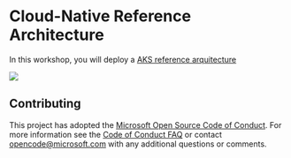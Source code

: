 # Cloud-Native Reference Architecture 

In this workshop, you will deploy a [AKS reference arquitecture](https://docs.microsoft.com/en-us/azure/architecture/reference-architectures/containers/aks-microservices/aks-microservices)

![](https://docs.microsoft.com/en-us/azure/architecture/reference-architectures/containers/aks-microservices/images/aks.png)

## Contributing

This project has adopted the [Microsoft Open Source Code of Conduct](https://opensource.microsoft.com/codeofconduct/). For more information see the [Code of Conduct FAQ](https://opensource.microsoft.com/codeofconduct/faq/) or contact [opencode@microsoft.com](mailto:opencode@microsoft.com) with any additional questions or comments.
  

